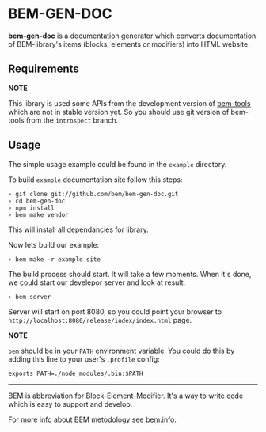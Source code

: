 BEM-GEN-DOC
===========

**bem-gen-doc** is a documentation generator which converts documentation of BEM-library's items
(blocks, elements or modifiers) into HTML website.

Requirements
------------

**NOTE**

This library is used some APIs from the development version of [bem-tools](http://bem.info/tools/bem/)
which are not in stable version yet. So you should use git version of bem-tools from the `introspect`
branch.

Usage
-----

The simple usage example could be found in the `example` directory.

To build `example` documentation site follow this steps:

    › git clone git://github.com/bem/bem-gen-doc.git
    › cd bem-gen-doc
    › npm install
    › bem make vendor

This will install all dependancies for library.

Now lets build our example:

    › bem make -r example site

The build process should start. It will take a few moments. When it's done, we could
start our develepor server and look at result:

    › bem server

Server will start on port 8080, so you could point your browser to
`http://localhost:8080/release/index/index.html` page.

**NOTE**

`bem` should be in your `PATH` environment variable. You could do this by adding this line to your user's
`.profile` config:

    exports PATH=./node_modules/.bin:$PATH

---

BEM is abbreviation for Block-Element-Modifier. It's a way to write code which is easy to support and develop.

For more info about BEM metodology see [bem.info](http://bem.info/).

